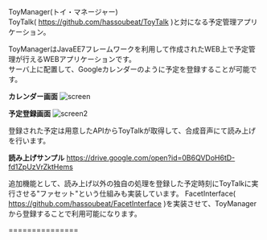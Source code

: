 ToyManager(トイ・マネージャー)  
ToyTalk( https://github.com/hassoubeat/ToyTalk )と対になる予定管理アプリケーション。

ToyManagerはJavaEE7フレームワークを利用して作成されたWEB上で予定管理が行えるWEBアプリケーションです。  
サーバ上に配置して、Googleカレンダーのように予定を登録することが可能です。  

__カレンダー画面__
![screen](https://user-images.githubusercontent.com/42881127/48115896-b215f780-e2a7-11e8-8060-21898cfc545b.png)
  
__予定登録画面__
![screen2](https://user-images.githubusercontent.com/42881127/48115983-fef9ce00-e2a7-11e8-8bba-d6830b0cb1dc.png)
  
  
登録された予定は用意したAPIからToyTalkが取得して、合成音声にて読み上げを行います。
  
__読み上げサンプル__
https://drive.google.com/open?id=0B6QVDoH6tD-fd1ZpUzVrZktHems

追加機能として、読み上げ以外の独自の処理を登録した予定時刻にToyTalkに実行させる"ファセット"という仕組みも実装しています。
FacetInterface( https://github.com/hassoubeat/FacetInterface )を実装させて、ToyManagerから登録することで利用可能になります。

===============
